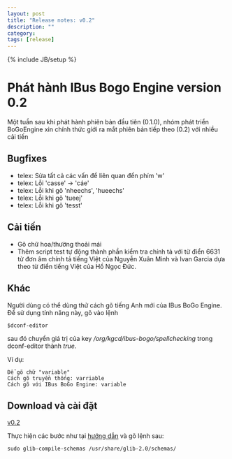 ```yaml
---
layout: post
title: "Release notes: v0.2"
description: ""
category:
tags: [release]
---
```

{% include JB/setup %}
# Phát hành IBus Bogo Engine version 0.2

Một tuần sau khi phát hành phiên bản đầu tiên (0.1.0), nhóm phát triển
BoGoEngine xin chính thức giới ra mắt phiên bản tiếp theo (0.2) với
nhiều cải tiến

## Bugfixes
- telex: Sửa tất cả các vấn đề liên quan đến phím 'w'
- telex: Lỗi 'casse' -> 'cáe'
- telex: Lỗi khi gõ 'nheechs', 'hueechs'
- telex: Lỗi khi gõ 'tueej'
- telex: Lỗi khi gõ 'tesst'

## Cải tiến
- Gõ chữ hoa/thường thoải mái
- Thêm script test tự động thành phần kiểm tra chính tả với từ điển
6631 từ đơn âm chính tả tiếng Việt của Nguyễn Xuân Minh và Ivan Garcia
dựa theo từ điển tiếng Việt của Hồ Ngọc Đức.

## Khác

Người dùng có thể dùng thử cách gõ tiếng Anh mới của IBus BoGo
Engine.  Để sử dụng tính năng này, gõ vào lệnh

    $dconf-editor
    
sau đó chuyển giá trị của key */org/kgcd/ibus-bogo/spellchecking* trong
dconf-editor thành *true*.

Ví dụ:

    Để gõ chữ "variable"
    Cách gõ truyền thống: varriable
    Cách gõ với IBus BoGo Engine: variable
    
## Download và cài đặt

[v0.2](https://github.com/downloads/BoGoEngine/ibus-bogo-python/ibus-bogo_0.2_all.deb)

Thực hiện các bước như tại [hướng dẫn](https://github.com/BoGoEngine/ibus-bogo-python) và gõ lệnh sau:

    sudo glib-compile-schemas /usr/share/glib-2.0/schemas/
